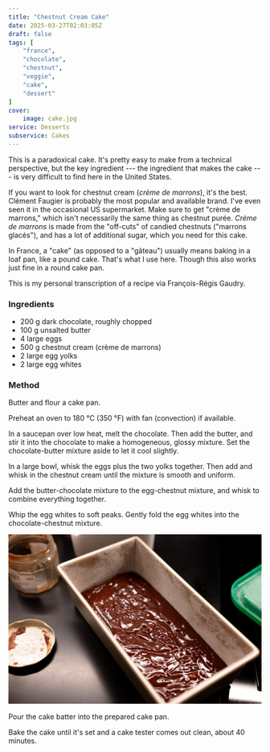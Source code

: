 ```yaml
---
title: "Chestnut Cream Cake"
date: 2025-03-27T02:03:05Z
draft: false
tags: [
    "france",
    "chocolate",
    "chestnut",
    "veggie",
    "cake",
    "dessert"
]
cover:
    image: cake.jpg
service: Desserts
subservice: Cakes
---
```


This is a paradoxical cake. It's pretty easy to make from a technical perspective, but the key ingredient --- the ingredient that makes the cake --- is very difficult to find here in the United States.

If you want to look for chestnut cream (_crème de marrons_), it's the best. Clément Faugier is probably the most popular and available brand. I've even seen it in the occasional US supermarket. Make sure to get "crème de marrons," which isn't necessarily the same thing as chestnut purée. _Crème de marrons_ is made from the "off-cuts" of candied chestnuts ("marrons glacés"), and has a lot of additional sugar, which you need for this cake.

In France, a "cake" (as opposed to a "gâteau") usually means baking in a loaf pan, like a pound cake. That's what I use here. Though this also works just fine in a round cake pan.

This is my personal transcription of a recipe via François-Régis Gaudry.

### Ingredients

* 200 g dark chocolate, roughly chopped
* 100 g unsalted butter
* 4 large eggs
* 500 g chestnut cream (crème de marrons)
* 2 large egg yolks
* 2 large egg whites

### Method

Butter and flour a cake pan.

Preheat an oven to 180 °C (350 °F) with fan (convection) if available.

In a saucepan over low heat, melt the chocolate. Then add the butter, and stir it into the chocolate to make a homogeneous, glossy mixture. Set the chocolate-butter mixture aside to let it cool slightly.

In a large bowl, whisk the eggs plus the two yolks together. Then add and whisk in the chestnut cream until the mixture is smooth and uniform.

Add the butter-chocolate mixture to the egg-chestnut mixture, and whisk to combine everything together.

Whip the egg whites to soft peaks. Gently fold the egg whites into the chocolate-chestnut mixture.

![Cake batter in a loaf pan](prep.jpg)

Pour the cake batter into the prepared cake pan.

Bake the cake until it's set and a cake tester comes out clean, about 40 minutes.
